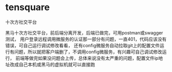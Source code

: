 # tensquare
十次方社交平台

黑马十次方社交平台，前后端分离开发，后端已做完，可用postman或swagger测试，
用户登录远程调用微服务的认证那一部分有问题，一直401，代码应该没有错误，可自己运行调试修改看看，
还有config微服务自动拉取git上的配置文件运行有问题，所以就把客户端删了，不调用config微服务，有兴趣可自己调试修改运行，
前端等做完如果没问题会上传，总体来说没有太严重的问题，配置文件ip地址改成自己本机或黑马的虚拟机就可以直接跑
